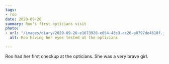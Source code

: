 ```yaml
---
tags:
- roo
date: 2020-09-26
summary: Roo's first opticians visit
photo:
- url: "/images/diary/2020-09-26-e1673926-e054-48c3-ac26-a8797de4618f.jpeg"
  alt: Roo having her eyes tested at the opticians

---
```

Roo had her first checkup at the opticians. She was a very brave girl. 